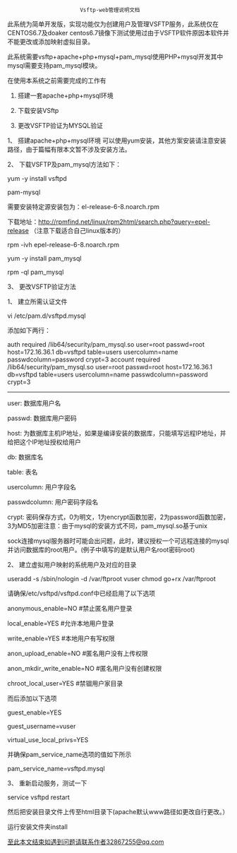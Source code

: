                            Vsftp-web管理说明文档
此系统为简单开发版，实现功能仅为创建用户及管理VSFTP服务，此系统仅在CENTOS6.7及doaker centos6.7镜像下测试使用过由于VSFTP软件原因本软件并不能更改或添加映射虚拟目录。

此系统需要vsftp+apache+php+mysql+pam_mysql使用PHP+mysql开发其中mysql需要支持pam_mysql模块。

在使用本系统之前需要完成的工作有

1.	搭建一套apache+php+mysql环境

2.	下载安装VSftp

3.	更改VSFTP验证为MYSQL验证

1、	搭建apache+php+mysql环境 可以使用yum安装，其他方案安装请注意安装路径，由于篇幅有限本文暂不涉及安装方法。

2、	下载VSFTP及pam_mysql方法如下：

yum -y install vsftpd 

pam-mysql

需要安装特定源安装包为：el-release-6-8.noarch.rpm

下载地址：http://rpmfind.net/linux/rpm2html/search.php?query=epel-release 
（注意下载适合自己linux版本的）

rpm -ivh epel-release-6-8.noarch.rpm

yum -y install pam_mysql

rpm -ql pam_mysql

3、	更改VSFTP验证方法

1、	建立所需认证文件

vi /etc/pam.d/vsftpd.mysql

添加如下两行：

auth required /lib64/security/pam_mysql.so user=root passwd=root host=172.16.36.1 db=vsftpd table=users usercolumn=name passwdcolumn=password crypt=3
account required /lib64/security/pam_mysql.so user=root passwd=root host=172.16.36.1 db=vsftpd table=users usercolumn=name passwdcolumn=password crypt=3

----------------------------------------------------------------
user: 数据库用户名

passwd: 数据库用户密码

host: 为数据库主机IP地址，如果是编译安装的数据库，只能填写远程IP地址，并给把这个IP地址授权给用户

db: 数据库名

table: 表名

usercolumn: 用户字段名

passwdcolumn: 用户密码字段名

crypt: 密码保存方式，0为明文，1为encrypt函数加密，2为password函数加密，3为MD5加密注意：由于mysql的安装方式不同，pam_mysql.so基于unix 

sock连接mysql服务器时可能会出问题，此时，建议授权一个可远程连接的mysql并访问数据库的root用户。(例子中填写的是默认用户名root密码root)

2、	建立虚拟用户映射的系统用户及对应的目录

useradd -s /sbin/nologin -d /var/ftproot vuser
chmod go+rx /var/ftproot

请确保/etc/vsftpd/vsftpd.conf中已经启用了以下选项

anonymous_enable=NO   #禁止匿名用户登录

local_enable=YES      #允许本地用户登录

write_enable=YES      #本地用户有写权限

anon_upload_enable=NO #匿名用户没有上传权限

anon_mkdir_write_enable=NO #匿名用户没有创建权限

chroot_local_user=YES #禁锢用户家目录

而后添加以下选项

guest_enable=YES

guest_username=vuser

virtual_use_local_privs=YES

并确保pam_service_name选项的值如下所示

pam_service_name=vsftpd.mysql

3、	重新启动服务，测试一下

service vsftpd restart

然后把安装目录文件上传至html目录下(apache默认www路径如更改自行更改。）

运行安装文件夹install

至此本文结束如遇到问题请联系作者32867255@qq.com
